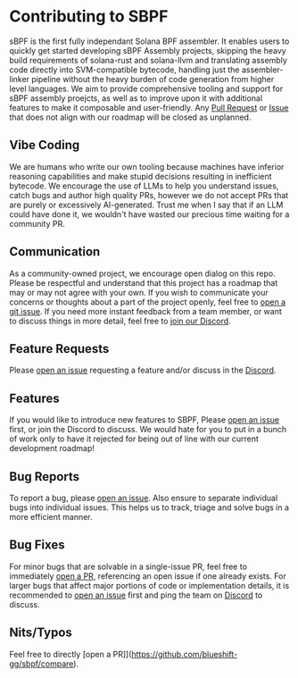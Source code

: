 # Contributing to SBPF
sBPF is the first fully independant Solana BPF assembler. It enables users to quickly get started developing sBPF Assembly projects, skipping the heavy build requirements of solana-rust and solana-llvm and translating assembly code directly into SVM-compatible bytecode, handling just the assembler-linker pipeline without the heavy burden of code generation from higher level languages. We aim to provide comprehensive tooling and support for sBPF assembly proejcts, as well as to improve upon it with additional features to make it composable and user-friendly. Any [Pull Request](https://github.com/blueshift-gg/sbpf/pulls) or [Issue](https://github.com/blueshift-gg/sbpf/issues) that does not align with our roadmap will be closed as unplanned.

## Vibe Coding
We are humans who write our own tooling because machines have inferior reasoning capabilities and make stupid decisions resulting in inefficient bytecode. We encourage the use of LLMs to help you understand issues, catch bugs and author high quality PRs, however we do not accept PRs that are purely or excessively AI-generated. Trust me when I say that if an LLM could have done it, we wouldn't have wasted our precious time waiting for a community PR. 

## Communication
As a community-owned project, we encourage open dialog on this repo. Please be respectful and understand that this project has a roadmap that may or may not agree with your own. If you wish to communicate your concerns or thoughts about a part of the project openly, feel free to [open a git issue](https://github.com/blueshift-gg/sbpf/issues/new). If you need more instant feedback from a team member, or want to discuss things in more detail, feel free to [join our Discord](https://discord.blueshift.gg).

## Feature Requests
Please [open an issue](https://github.com/blueshift-gg/sbpf/issues/new) requesting a feature and/or discuss in the [Discord](https://discord.blueshift.gg).

## Features
If you would like to introduce new features to SBPF, Please [open an issue](https://github.com/blueshift-gg/sbpf/issues/new) first, or join the Discord to discuss. We would hate for you to put in a bunch of work only to have it rejected for being out of line with our current development roadmap!

## Bug Reports
To report a bug, please [open an issue](https://github.com/blueshift-gg/sbpf/issues/new). Also ensure to separate individual bugs into individual issues. This helps us to track, triage and solve bugs in a more efficient manner.

## Bug Fixes
For minor bugs that are solvable in a single-issue PR, feel free to immediately [open a PR](https://github.com/blueshift-gg/sbpf/compare), referencing an open issue if one already exists. For larger bugs that affect major portions of code or implementation details, it is recommended to [open an issue](https://github.com/blueshift-gg/sbpf/issues/new) first and ping the team on [Discord](https://discord.blueshift.gg) to discuss.

## Nits/Typos
Feel free to directly [open a PR]](https://github.com/blueshift-gg/sbpf/compare).
